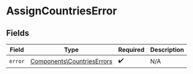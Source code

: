 # AssignCountriesError


## Fields

| Field                                                                    | Type                                                                     | Required                                                                 | Description                                                              |
| ------------------------------------------------------------------------ | ------------------------------------------------------------------------ | ------------------------------------------------------------------------ | ------------------------------------------------------------------------ |
| `error`                                                                  | [Components\CountriesErrors](../../Models/Components/CountriesErrors.md) | :heavy_check_mark:                                                       | N/A                                                                      |